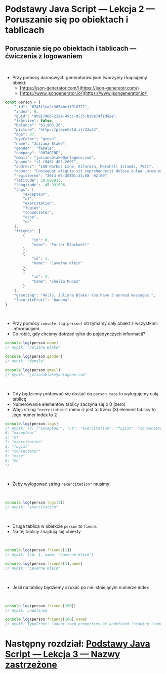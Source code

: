 # Podstawy Java Script — Lekcja 2 — Poruszanie się po obiektach i tablicach

## Poruszanie się po obiektach i tablicach — ćwiczenia z logowaniem

<br>

* Przy pomocy darmowych generatorów json tworzymy i kopiujemy obiekt:
  * [https://json-generator.com/](https://json-generator.com/)
  * [https://www.jsongenerator.io/](https://www.jsongenerator.io/)

```jsx
const person = {
    "_id": "6745f1ea2c3654be1f918772",
    "index": 0,
    "guid": "ab817966-232e-49cc-9535-b29e74f1d42e",
    "isActive": false,
    "balance": "$3,903.26",
    "picture": "http://placehold.it/32x32",
    "age": 37,
    "eyeColor": "green",
    "name": "Juliana Blake",
    "gender": "female",
    "company": "ONTAGENE",
    "email": "julianablake@ontagene.com",
    "phone": "+1 (848) 485-2607",
    "address": "160 Harbor Lane, Alfarata, Marshall Islands, 7071",
    "about": "Consequat aliquip sit reprehenderit dolore culpa Lorem ea qui. Dolor occaecat elit tempor laboris laborum.",
    "registered": "2014-06-30T01:31:58 -02:00",
    "latitude": 38.692913,
    "longitude": -45.931596,
    "tags": [
        "excepteur",
        "ut",
        "exercitation",
        "fugiat",
        "consectetur",
        "esse",
        "eu"
    ],
    "friends": [
        {
            "id": 0,
            "name": "Porter Blackwell"
        },
        {
            "id": 1,
            "name": "Laverne Klein"
        },
        {
            "id": 2,
            "name": "Shelia Munoz"
        }
    ],
    "greeting": "Hello, Juliana Blake! You have 3 unread messages.",
    "favoriteFruit": "banana"
}
```

<br>

* Przy pomocy ```console.log(person)``` otrzymamy cały obiekt z wszystkimi informacjami.
* Co robić, gdy chcemy dotrzeć tylko do pojedynczych informacji?

```jsx
console.log(person.name)
// Wynik: "Juliana Blake"

console.log(person.gender)
// Wynik: "female"

console.log(person.email)
// Wynik: "julianablake@ontagene.com"
```

<br>

* Gdy będziemy próbować się dostać do ```person.tags``` to wylogujemy całą tablicę
* Numerowanie elementów tablicy zaczyna się o 0 (zero)
* Więc string ```"exercitation"``` mimo iż jest to trzeci (3) element tablicy to jego numer index to 2

```jsx
console.log(person.tags)
/* Wynik: (7) ["excepteur", "ut", "exercitation", "fugiat", "consectetur", …]
0: "excepteur"
1: "ut"
2: "exercitation"
3: "fugiat"
4: "consectetur"
5: "esse"
6: "eu"
*/
```

<br>

* Żeby wylogować string ```"exercitation"``` musimy:

<br>

```jsx
console.log(person.tags[2])
// Wynik: "exercitation"
```
<br>

* Druga tablica w obiekcie  ```person``` to ```fiends```
* Na tej tablicy znajdują się obiekty

<br>

```jsx
console.log(person.friends[1])
// Wynik: {id: 1, name: "Laverne Klein"}

console.log(person.friends[1].name)
// Wynik: "Laverne Klein"
```

<br>

* Jeśli na tablicy będziemy szukać po nie istniejącym numerze index

<br>

```jsx
console.log(person.friends[100])
// Wynik: undefined

console.log(person.friends[100].name)
// Wynik: TypeError: Cannot read properties of undefined (reading 'name')
```

# Następny rozdział: [Podstawy Java Script — Lekcja 3 — Nazwy zastrzeżone](lesson3.md)
